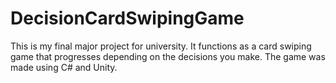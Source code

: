 # DecisionCardSwipingGame
This is my final major project for university. It functions as a card swiping game that progresses depending on the decisions you make. The game was made using C# and Unity.
